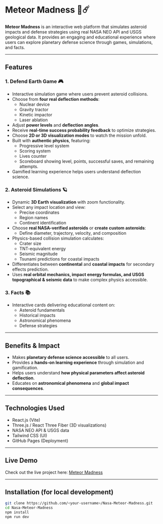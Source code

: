 # Meteor Madness 🌌☄️

**Meteor Madness** is an interactive web platform that simulates asteroid impacts and defense strategies using real NASA NEO API and USGS geological data. It provides an engaging and educational experience where users can explore planetary defense science through games, simulations, and facts.

---

## Features

### 1. Defend Earth Game 🎮
- Interactive simulation game where users prevent asteroid collisions.
- Choose from **four real deflection methods**:
  - Nuclear device
  - Gravity tractor
  - Kinetic impactor
  - Laser ablation
- Adjust **power levels** and **deflection angles**.
- Receive **real-time success probability feedback** to optimize strategies.
- Choose **2D or 3D visualization modes** to watch the mission unfold.
- Built with **authentic physics**, featuring:
  - Progressive level system
  - Scoring system
  - Lives counter
  - Scoreboard showing level, points, successful saves, and remaining attempts.
- Gamified learning experience helps users understand deflection science.

### 2. Asteroid Simulations 🪐
- Dynamic **3D Earth visualization** with zoom functionality.
- Select any impact location and view:
  - Precise coordinates
  - Region names
  - Continent identification
- Choose **real NASA-verified asteroids** or **create custom asteroids**:
  - Define diameter, trajectory, velocity, and composition
- Physics-based collision simulation calculates:
  - Crater size
  - TNT-equivalent energy
  - Seismic magnitude
  - Tsunami predictions for coastal impacts
- Differentiates between **continental** and **coastal impacts** for secondary effects prediction.
- Uses **real orbital mechanics, impact energy formulas, and USGS topographical & seismic data** to make complex physics accessible.

### 3. Facts 📚
- Interactive cards delivering educational content on:
  - Asteroid fundamentals
  - Historical impacts
  - Astronomical phenomena
  - Defense strategies

---

## Benefits & Impact
- Makes **planetary defense science accessible** to all users.
- Provides a **hands-on learning experience** through simulation and gamification.
- Helps users understand **how physical parameters affect asteroid deflection**.
- Educates on **astronomical phenomena** and **global impact consequences**.

---

## Technologies Used
- React.js (Vite)
- Three.js / React Three Fiber (3D visualizations)
- NASA NEO API & USGS data
- Tailwind CSS (UI)
- GitHub Pages (Deployment)

---

## Live Demo
Check out the live project here: [Meteor Madness](https://hlakhaled.github.io/Nasa-Meteor-Madness/)

---

## Installation (for local development)
```bash
git clone https://github.com/<your-username>/Nasa-Meteor-Madness.git
cd Nasa-Meteor-Madness
npm install
npm run dev
